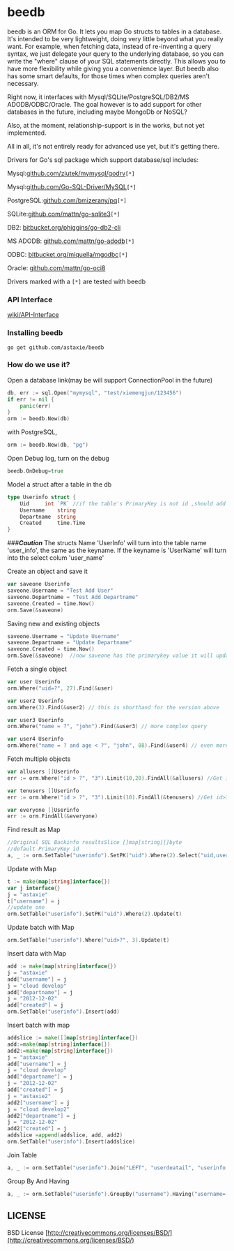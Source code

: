 beedb
=====

beedb is an ORM for Go. It lets you map Go structs to tables in a database. It's intended to be very lightweight, doing very little beyond what you really want. For example, when fetching data, instead of re-inventing a query syntax, we just delegate your query to the underlying database, so you can write the "where" clause of your SQL statements directly. This allows you to have more flexibility while giving you a convenience layer. But beedb also has some smart defaults, for those times when complex queries aren't necessary.

Right now, it interfaces with Mysql/SQLite/PostgreSQL/DB2/MS ADODB/ODBC/Oracle. The goal however is to add support for other databases in the future, including maybe MongoDb or NoSQL? 

Also, at the moment, relationship-support is in the works, but not yet implemented.

All in all, it's not entirely ready for advanced use yet, but it's getting there.

Drivers for Go's sql package which support database/sql includes:

Mysql:[github.com/ziutek/mymysql/godrv](https://github.com/ziutek/mymysql/godrv)`[*]`

Mysql:[github.com/Go-SQL-Driver/MySQL](https://github.com/Go-SQL-Driver/MySQL)`[*]`

PostgreSQL:[github.com/bmizerany/pq](https://github.com/bmizerany/pq)`[*]`

SQLite:[github.com/mattn/go-sqlite3](https://github.com/mattn/go-sqlite3)`[*]`

DB2: [bitbucket.org/phiggins/go-db2-cli](https://bitbucket.org/phiggins/go-db2-cli)

MS ADODB: [github.com/mattn/go-adodb](https://github.com/mattn/go-adodb)`[*]`

ODBC: [bitbucket.org/miquella/mgodbc](https://bitbucket.org/miquella/mgodbc)`[*]`

Oracle: [github.com/mattn/go-oci8](https://github.com/mattn/go-oci8)

Drivers marked with a `[*]` are tested with beedb

### API Interface 
[wiki/API-Interface](https://github.com/astaxie/beedb/wiki/API-Interface)

### Installing beedb
    go get github.com/astaxie/beedb

### How do we use it?

Open a database link(may be will support ConnectionPool in the future)

```go
db, err := sql.Open("mymysql", "test/xiemengjun/123456")
if err != nil {
	panic(err)
}
orm := beedb.New(db)
```

with PostgreSQL,

```go
orm := beedb.New(db, "pg")
```
	
Open Debug log, turn on the debug
  
```go
beedb.OnDebug=true
```

Model a struct after a table in the db

```go
type Userinfo struct {
	Uid		int	`PK` //if the table's PrimaryKey is not id ,should add `PK` to ident
	Username	string
	Departname	string
	Created		time.Time
}
```

###***Caution***
The structs Name 'UserInfo' will turn into the table name 'user_info', the same as the keyname.	
If the keyname is 'UserName' will turn into the select colum 'user_name'	
	

Create an object and save it

```go
var saveone Userinfo
saveone.Username = "Test Add User"
saveone.Departname = "Test Add Departname"
saveone.Created = time.Now()
orm.Save(&saveone)
```

Saving new and existing objects

```go
saveone.Username = "Update Username"  
saveone.Departname = "Update Departname"
saveone.Created = time.Now()
orm.Save(&saveone)  //now saveone has the primarykey value it will update
```

Fetch a single object

```go
var user Userinfo
orm.Where("uid=?", 27).Find(&user)

var user2 Userinfo
orm.Where(3).Find(&user2) // this is shorthand for the version above

var user3 Userinfo
orm.Where("name = ?", "john").Find(&user3) // more complex query

var user4 Userinfo
orm.Where("name = ? and age < ?", "john", 88).Find(&user4) // even more complex
```

Fetch multiple objects

```go
var allusers []Userinfo
err := orm.Where("id > ?", "3").Limit(10,20).FindAll(&allusers) //Get id>3 limit 10 offset 20

var tenusers []Userinfo
err := orm.Where("id > ?", "3").Limit(10).FindAll(&tenusers) //Get id>3 limit 10  if omit offset the default is 0

var everyone []Userinfo
err := orm.FindAll(&everyone)
```

Find result as Map

```go
//Original SQL Backinfo resultsSlice []map[string][]byte 
//default PrimaryKey id
a, _ := orm.SetTable("userinfo").SetPK("uid").Where(2).Select("uid,username").FindMap()
```

Update with Map

```go
t := make(map[string]interface{})
var j interface{}
j = "astaxie"
t["username"] = j
//update one
orm.SetTable("userinfo").SetPK("uid").Where(2).Update(t)
```

Update batch with Map
```go
orm.SetTable("userinfo").Where("uid>?", 3).Update(t)
```

Insert data with Map	

```go
add := make(map[string]interface{})
j = "astaxie"
add["username"] = j
j = "cloud develop"
add["departname"] = j
j = "2012-12-02"
add["created"] = j
orm.SetTable("userinfo").Insert(add)
```

Insert batch with map

```go
addslice := make([]map[string]interface{})
add:=make(map[string]interface{})
add2:=make(map[string]interface{})
j = "astaxie"
add["username"] = j
j = "cloud develop"
add["departname"] = j
j = "2012-12-02"
add["created"] = j
j = "astaxie2"
add2["username"] = j
j = "cloud develop2"
add2["departname"] = j
j = "2012-12-02"
add2["created"] = j
addslice =append(addslice, add, add2)
orm.SetTable("userinfo").Insert(addslice)
```

Join Table

```go
a, _ := orm.SetTable("userinfo").Join("LEFT", "userdeatail", "userinfo.uid=userdeatail.uid").Where("userinfo.uid=?", 1).Select("userinfo.uid,userinfo.username,userdeatail.profile").FindMap()
```

Group By And Having

```go
a, _ := orm.SetTable("userinfo").GroupBy("username").Having("username='astaxie'").FindMap()
```

## LICENSE

 BSD License
 [http://creativecommons.org/licenses/BSD/](http://creativecommons.org/licenses/BSD/)
